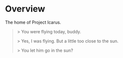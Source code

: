 # Overview
The home of Project Icarus.

> \> You were flying today, buddy.
>
> \> Yes, I was flying. But a little too close to the sun.
>
> \> You let him go in the sun?
